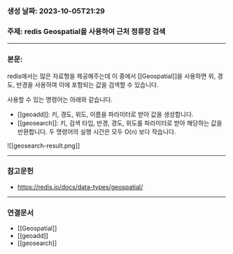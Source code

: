 ### 생성 날짜: 2023-10-05T21:29
### 주제: redis Geospatial을 사용하여 근처 정류장 검색
---
### 본문: 
redis에서는 많은 자료형을 제공해주는데 이 중에서 [[Geospatial]]을 사용하면 위, 경도, 반경을 사용하여 이에 포함되는 값을 검색할 수 있습니다.

사용할 수 있는 명령어는 아래와 같습니다.
- [[geoadd]]: 키, 경도, 위도, 이름을 파라미터로 받아 값을 생성합니다.
- [[geosearch]]: 키, 검색 타입, 반경, 경도, 위도를 파라미터로 받아 해당하는 값을 반환합니다.
두 명령어의 실행 시간은 모두 O(n) 보다 작습니다.

![[geosearch-result.png]]

---
### 참고문헌
- https://redis.io/docs/data-types/geospatial/
---
### 연결문서
- [[Geospatial]]
- [[geoadd]]
- [[geosearch]]

